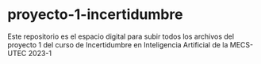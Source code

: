 # proyecto-1-incertidumbre
Este repositorio es el espacio digital para subir todos los archivos del proyecto 1 del curso de Incertidumbre en Inteligencia Artificial de la MECS-UTEC 2023-1
